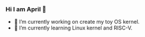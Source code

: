 ### Hi I am April 👋

- 🔭 I’m currently working on create my toy OS kernel.
- 🌱 I’m currently learning Linux kernel and RISC-V.
<!--
**hehellooedas/hehellooedas** is a ✨ _special_ ✨ repository because its `README.md` (this file) appears on your GitHub profile.

Here are some ideas to get you started:


- 👯 I’m looking to collaborate on ...
- 🤔 I’m looking for help with ...
- 💬 Ask me about ...
- 📫 How to reach me: ...
- 😄 Pronouns: ...
- ⚡ Fun fact: ...
-->

